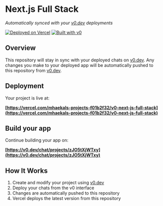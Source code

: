 # Next.js Full Stack

*Automatically synced with your [v0.dev](https://v0.dev) deployments*

[![Deployed on Vercel](https://img.shields.io/badge/Deployed%20on-Vercel-black?style=for-the-badge&logo=vercel)](https://vercel.com/mhaekals-projects-f01b2f32/v0-next-js-full-stack)
[![Built with v0](https://img.shields.io/badge/Built%20with-v0.dev-black?style=for-the-badge)](https://v0.dev/chat/projects/zJO5tXjWTxy)

## Overview

This repository will stay in sync with your deployed chats on [v0.dev](https://v0.dev).
Any changes you make to your deployed app will be automatically pushed to this repository from [v0.dev](https://v0.dev).

## Deployment

Your project is live at:

**[https://vercel.com/mhaekals-projects-f01b2f32/v0-next-js-full-stack](https://vercel.com/mhaekals-projects-f01b2f32/v0-next-js-full-stack)**

## Build your app

Continue building your app on:

**[https://v0.dev/chat/projects/zJO5tXjWTxy](https://v0.dev/chat/projects/zJO5tXjWTxy)**

## How It Works

1. Create and modify your project using [v0.dev](https://v0.dev)
2. Deploy your chats from the v0 interface
3. Changes are automatically pushed to this repository
4. Vercel deploys the latest version from this repository
